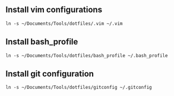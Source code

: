 ## Install vim configurations

    ln -s ~/Documents/Tools/dotfiles/.vim ~/.vim

## Install bash_profile

    ln -s ~/Documents/Tools/dotfiles/bash_profile ~/.bash_profile

## Install git configuration

    ln -s ~/Documents/Tools/dotfiles/gitconfig ~/.gitconfig
